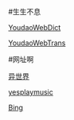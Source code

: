 
#生生不息

[YoudaoWebDict](https://www.youdao.com/result?word=hello%20world&lang=en)

[YoudaoWebTrans](https://fanyi.youdao.com)

#网址啊

[异世界](https://www.ysjdm.net)

[yesplaymusic](https://music.hexo.icu)

[Bing](https://cn.bing.com)
